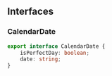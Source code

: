 ## Interfaces

### CalendarDate

```ts
export interface CalendarDate {
	isPerfectDay: boolean;
	date: string;
}
```
